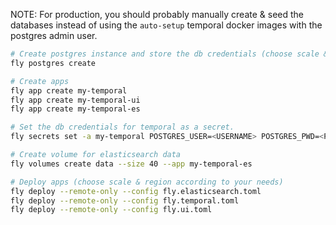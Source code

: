 NOTE: For production, you should probably manually create & seed the databases instead of using the
`auto-setup` temporal docker images with the postgres admin user.

```bash
# Create postgres instance and store the db credentials (choose scale & region according to your needs)
fly postgres create

# Create apps
fly app create my-temporal
fly app create my-temporal-ui
fly app create my-temporal-es

# Set the db credentials for temporal as a secret.
fly secrets set -a my-temporal POSTGRES_USER=<USERNAME> POSTGRES_PWD=<PASSWORD>

# Create volume for elasticsearch data
fly volumes create data --size 40 --app my-temporal-es

# Deploy apps (choose scale & region according to your needs)
fly deploy --remote-only --config fly.elasticsearch.toml
fly deploy --remote-only --config fly.temporal.toml
fly deploy --remote-only --config fly.ui.toml

```
